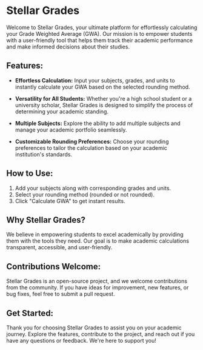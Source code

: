 # Stellar Grades

Welcome to Stellar Grades, your ultimate platform for effortlessly calculating your Grade Weighted Average (GWA). Our mission is to empower students with a user-friendly tool that helps them track their academic performance and make informed decisions about their studies.

## Features:

- **Effortless Calculation:** Input your subjects, grades, and units to instantly calculate your GWA based on the selected rounding method.
  
- **Versatility for All Students:** Whether you're a high school student or a university scholar, Stellar Grades is designed to simplify the process of determining your academic standing.
  
- **Multiple Subjects:** Explore the ability to add multiple subjects and manage your academic portfolio seamlessly.
  
- **Customizable Rounding Preferences:** Choose your rounding preferences to tailor the calculation based on your academic institution's standards.

## How to Use:

1. Add your subjects along with corresponding grades and units.
2. Select your rounding method (rounded or not rounded).
3. Click "Calculate GWA" to get instant results.

## Why Stellar Grades?

We believe in empowering students to excel academically by providing them with the tools they need. Our goal is to make academic calculations transparent, accessible, and user-friendly.

## Contributions Welcome:

Stellar Grades is an open-source project, and we welcome contributions from the community. If you have ideas for improvement, new features, or bug fixes, feel free to submit a pull request.

## Get Started:

Thank you for choosing Stellar Grades to assist you on your academic journey. Explore the features, contribute to the project, and reach out if you have any questions or feedback. We're here to support you!
